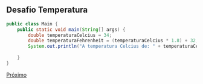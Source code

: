 ## Desafio Temperatura

```java
public class Main {  
    public static void main(String[] args) {  
        double temperaturaCelcius = 34;  
        double temperaturaFehrenheit = (temperaturaCelcius * 1.8) + 32;  
        System.out.println("A temperatura Celcius de: " + temperaturaCelcius + " é: " +temperaturaFehrenheit + " em Fehrenheit");  
  
    }  
}
```

[Próximo](./08.Desafio-na-pratica-aula02)
